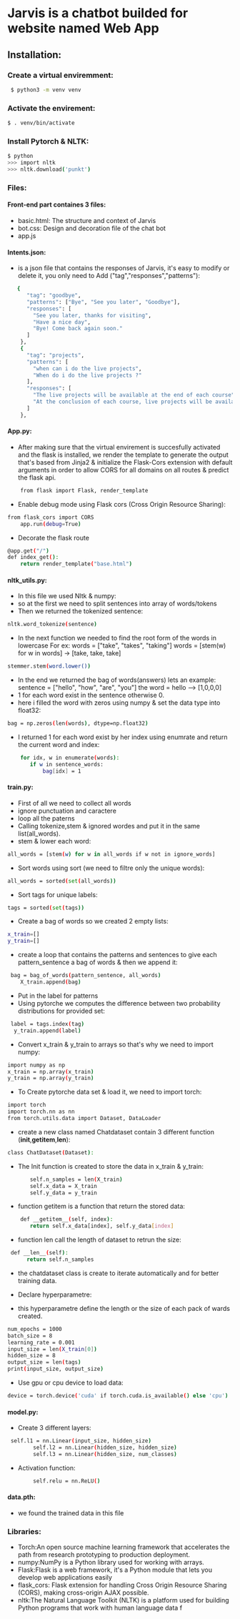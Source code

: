 # Jarvis is a chatbot builded for website named Web App

## Installation:
### Create a virtual enviremment:
````bash
 $ python3 -m venv venv
 ````
 
 ### Activate the envirement:
 ````bash
 $ . venv/bin/activate
````

### Install Pytorch & NLTK:
```bash
$ python
>>> import nltk
>>> nltk.download('punkt')
```
### Files:
#### Front-end part containes 3 files:
* basic.html: The structure and context of Jarvis
* bot.css: Design and decoration file of the chat bot
* app.js



 #### Intents.json:
*  is a json file that contains the responses of Jarvis, it's easy to modify or delete it, you only need to Add ("tag","responses","patterns"):
```bash
   {
      "tag": "goodbye",
      "patterns": ["Bye", "See you later", "Goodbye"],
      "responses": [
        "See you later, thanks for visiting",
        "Have a nice day",
        "Bye! Come back again soon."
      ]
    },
    {
      "tag": "projects",
      "patterns": [
        "when can i do the live projects",
        "When do i do the live projects ?"
      ],
      "responses": [
        "The live projects will be available at the end of each course",
        "At the conclusion of each course, live projects will be available. "
      ]
    },
 ```    
  
  #### App.py:
 * After making sure that the virtual envirement is succesfully 
    activated and the flask is installed, we render the template 
    to generate the output that's based from Jinja2 & initialize the 
    Flask-Cors extension with default arguments in order to allow 
    CORS for all domains on all routes & predict the flask api.
 
```bash
    from flask import Flask, render_template
```
* Enable debug mode using Flask cors (Cross Origin Resource Sharing):
```bash
from flask_cors import CORS
    app.run(debug=True)
```
* Decorate the flask route
```bash
@app.get("/")
def index_get():
    return render_template("base.html")
 ```
 
 #### nltk_utils.py:
 * In this file we used Nltk & numpy:
 * so at the first we need to split sentences into array of words/tokens
 * Then we returned the tokenized sentence:
 ```bash
 nltk.word_tokenize(sentence)
 ```
 * In the next function we needed to find the root form of the words in lowercase For ex:
 words = ["take", "takes", "taking"]
 words = [stem(w) for w in words]
 -> [take, take, take]
 ```bash
 stemmer.stem(word.lower())
 ```
 * In the end we returned the bag of words(answers) lets an example:
 sentence = ["hello", "how", "are", "you"]
 the word = hello
 --> [1,0,0,0]
 * 1 for each word exist in the sentence otherwise 0.
 * here i filled the word with zeros using numpy & set the data type into float32:
 ```bash
 bag = np.zeros(len(words), dtype=np.float32)
 ```
 * I returned 1 for each word exist by her index using enumrate and return the current word and index:
 ```bash
     for idx, w in enumerate(words):
        if w in sentence_words: 
            bag[idx] = 1
 ```
#### train.py:
* First of all we need to collect all words
* ignore punctuation and caractere
* loop all the paterns
* Calling tokenize,stem & ignored wordes and put it in the same list(all_words).
* stem & lower each word:
```bash
all_words = [stem(w) for w in all_words if w not in ignore_words]
```
* Sort words using sort (we need to filtre only the unique words):
```bash
all_words = sorted(set(all_words))
```
* Sort tags for unique labels:
```bash
tags = sorted(set(tags))
```
* Create a bag of words so we created 2 empty lists:
```bash
x_train=[]
y_train=[]
```
* create a loop that contains the patterns and sentences to give each pattern_sentence a bag of words
& then we append it:
```bash
 bag = bag_of_words(pattern_sentence, all_words)
    X_train.append(bag)
  ```
  * Put in the label for patterns
  * Using pytorche we computes the difference between two probability distributions for provided set:
  ```bash
   label = tags.index(tag)
    y_train.append(label)
  ```
  * Convert x_train & y_train to arrays so that's why we need to import numpy:
  ```bash
  import numpy as np
  x_train = np.array(x_train)
  y_train = np.array(y_train)
  ```
  * To Create pytorche data set & load it, we need to import torch:
  ```bash
 import torch
import torch.nn as nn
from torch.utils.data import Dataset, DataLoader
  ```
  * create a new class named Chatdataset contain 3 different function (__init__,__getitem__,__len__):
  ```bash
  class ChatDataset(Dataset):
```
 * The Init function is created to store the data in x_train & y_train:
 ```bash
        self.n_samples = len(X_train)
        self.x_data = X_train
        self.y_data = y_train
 ```
 * function getitem is a function that return the stored data:
 ```bash
     def __getitem__(self, index):
        return self.x_data[index], self.y_data[index]
  ```
  * function len call the length of dataset to retrun the size:
  ```bash 
   def __len__(self):
        return self.n_samples
```
* the chatdataset class is create to iterate automatically and for better training data.

* Declare hyperparametre:
* this hyperparametre define the length or the size of each pack of wards created.
```bash
num_epochs = 1000
batch_size = 8
learning_rate = 0.001
input_size = len(X_train[0])
hidden_size = 8
output_size = len(tags)
print(input_size, output_size)
```
* Use gpu or cpu device to load data:
```bash
device = torch.device('cuda' if torch.cuda.is_available() else 'cpu')
```
#### model.py:
* Create 3 different layers:
```bash
 self.l1 = nn.Linear(input_size, hidden_size) 
        self.l2 = nn.Linear(hidden_size, hidden_size) 
        self.l3 = nn.Linear(hidden_size, num_classes)
````
* Activation function:
```bash
        self.relu = nn.ReLU()
```
#### data.pth:
* we found the trained data in this file
### Libraries:
* Torch:An open source machine learning framework that accelerates the path from research prototyping to production deployment.
* numpy:NumPy is a Python library used for working with arrays. 
* Flask:Flask is a web framework, it's a Python module that lets you develop web applications easily
* flask_cors: Flask extension for handling Cross Origin Resource Sharing (CORS), making cross-origin AJAX possible.
* nltk:The Natural Language Toolkit (NLTK) is a platform used for building Python programs that work with human language data f





